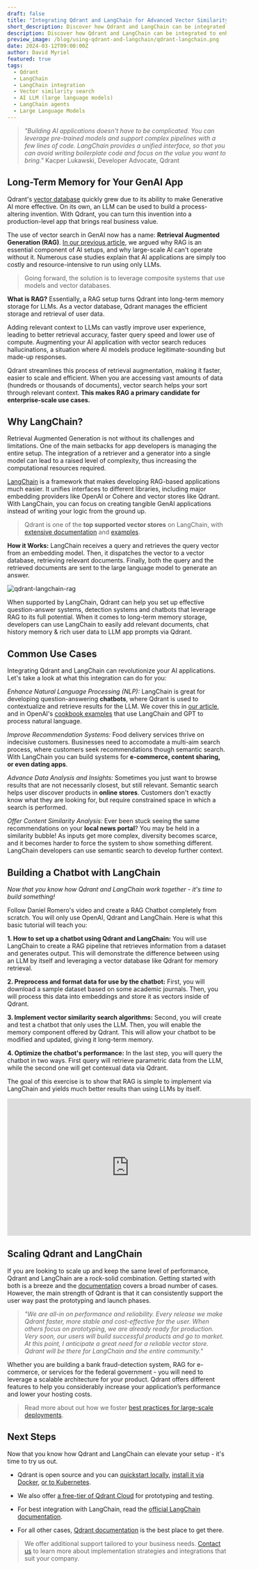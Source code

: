 ```yaml
---
draft: false
title: "Integrating Qdrant and LangChain for Advanced Vector Similarity Search"
short_description: Discover how Qdrant and LangChain can be integrated to enhance AI applications.
description: Discover how Qdrant and LangChain can be integrated to enhance AI applications with advanced vector similarity search technology.
preview_image: /blog/using-qdrant-and-langchain/qdrant-langchain.png
date: 2024-03-12T09:00:00Z
author: David Myriel
featured: true
tags:
  - Qdrant
  - LangChain
  - LangChain integration
  - Vector similarity search
  - AI LLM (large language models)
  - LangChain agents
  - Large Language Models
---
```


> *"Building AI applications doesn't have to be complicated. You can leverage pre-trained models and support complex pipelines with a few lines of code. LangChain provides a unified interface, so that you can avoid writing boilerplate code and focus on the value you want to bring."* Kacper Lukawski, Developer Advocate, Qdrant

## Long-Term Memory for Your GenAI App

Qdrant's [vector database](https://qdrant.tech/qdrant-vector-database/) quickly grew due to its ability to make Generative AI more effective. On its own, an LLM can be used to build a process-altering invention. With Qdrant, you can turn this invention into a production-level app that brings real business value.

The use of vector search in GenAI now has a name: **Retrieval Augmented Generation (RAG)**. [In our previous article](/articles/rag-is-dead/), we argued why RAG is an essential component of AI setups, and why large-scale AI can't operate without it. Numerous case studies explain that AI applications are simply too costly and resource-intensive to run using only LLMs. 

> Going forward, the solution is to leverage composite systems that use models and vector databases.

**What is RAG?** Essentially, a RAG setup turns Qdrant into long-term memory storage for LLMs. As a vector database, Qdrant manages the efficient storage and retrieval of user data. 

Adding relevant context to LLMs can vastly improve user experience, leading to better retrieval accuracy, faster query speed and lower use of compute. Augmenting your AI application with vector search reduces hallucinations, a situation where AI models produce legitimate-sounding but made-up responses. 

Qdrant streamlines this process of retrieval augmentation, making it faster, easier to scale and efficient. When you are accessing vast amounts of data (hundreds or thousands of documents), vector search helps your sort through relevant context. **This makes RAG a primary candidate for enterprise-scale use cases.**

## Why LangChain?

Retrieval Augmented Generation is not without its challenges and limitations. One of the main setbacks for app developers is managing the entire setup. The integration of a retriever and a generator into a single model can lead to a raised level of complexity, thus increasing the computational resources required.

[LangChain](https://www.langchain.com/) is a framework that makes developing RAG-based applications much easier. It unifies interfaces to different libraries, including major embedding providers like OpenAI or Cohere and vector stores like Qdrant. With LangChain, you can focus on creating tangible GenAI applications instead of writing your logic from the ground up. 

> Qdrant is one of the **top supported vector stores** on LangChain, with [extensive documentation](https://python.langchain.com/docs/integrations/vectorstores/qdrant) and [examples](https://python.langchain.com/docs/integrations/retrievers/self_query/qdrant_self_query).

**How it Works:** LangChain receives a query and retrieves the query vector from an embedding model. Then, it dispatches the vector to a vector database, retrieving relevant documents. Finally, both the query and the retrieved documents are sent to the large language model to generate an answer.

![qdrant-langchain-rag](/blog/using-qdrant-and-langchain/flow-diagram.png)

When supported by LangChain, Qdrant can help you set up effective question-answer systems, detection systems and chatbots that leverage RAG to its full potential. When it comes to long-term memory storage, developers can use LangChain to easily add relevant documents, chat history memory & rich user data to LLM app prompts via Qdrant. 

## Common Use Cases

Integrating Qdrant and LangChain can revolutionize your AI applications. Let's take a look at what this integration can do for you: 

*Enhance Natural Language Processing (NLP):* 
LangChain is great for developing question-answering **chatbots**, where Qdrant is used to contextualize and retrieve results for the LLM. We cover this in [our article](/articles/langchain-integration/), and in OpenAI's [cookbook examples](https://cookbook.openai.com/examples/vector_databases/qdrant/qa_with_langchain_qdrant_and_openai) that use LangChain and GPT to process natural language.

*Improve Recommendation Systems:*
Food delivery services thrive on indecisive customers. Businesses need to accomodate a multi-aim search process, where customers seek recommendations though semantic search. With LangChain you can build systems for **e-commerce, content sharing, or even dating apps**.

*Advance Data Analysis and Insights:* Sometimes you just want to browse results that are not necessarily closest, but still relevant. Semantic search helps user discover products in **online stores**. Customers don't exactly know what they are looking for, but require constrained space in which a search is performed. 

*Offer Content Similarity Analysis:* Ever been stuck seeing the same recommendations on your **local news portal**? You may be held in a similarity bubble! As inputs get more complex, diversity becomes scarce, and it becomes harder to force the system to show something different. LangChain developers can use semantic search to develop further context.

## Building a Chatbot with LangChain

_Now that you know how Qdrant and LangChain work together - it's time to build something!_

Follow Daniel Romero's video and create a RAG Chatbot completely from scratch. You will only use OpenAI, Qdrant and LangChain.
Here is what this basic tutorial will teach you:

**1. How to set up a chatbot using Qdrant and LangChain:** You will use LangChain to create a RAG pipeline that retrieves information from a dataset and generates output. This will demonstrate the difference between using an LLM by itself and leveraging a vector database like Qdrant for memory retrieval.

**2. Preprocess and format data for use by the chatbot:** First, you will download a sample dataset based on some academic journals. Then, you will process this data into embeddings and store it as vectors inside of Qdrant.

**3. Implement vector similarity search algorithms:** Second, you will create and test a chatbot that only uses the LLM. Then, you will enable the memory component offered by Qdrant. This will allow your chatbot to be modified and updated, giving it long-term memory. 

**4. Optimize the chatbot's performance:** In the last step, you will query the chatbot in two ways. First query will retrieve parametric data from the LLM, while the second one will get contexual data via Qdrant.

The goal of this exercise is to show that RAG is simple to implement via LangChain and yields much better results than using LLMs by itself.

<iframe width="560" height="315" src="https://www.youtube.com/embed/O60-KuZZeQA?si=jkDsyJ52qA4ivXUy" title="YouTube video player" frameborder="0" allow="accelerometer; autoplay; clipboard-write; encrypted-media; gyroscope; picture-in-picture; web-share" allowfullscreen></iframe>

## Scaling Qdrant and LangChain 

If you are looking to scale up and keep the same level of performance, Qdrant and LangChain are a rock-solid combination. Getting started with both is a breeze and the [documentation](https://python.langchain.com/docs/integrations/vectorstores/qdrant) covers a broad number of cases. However, the main strength of Qdrant is that it can consistently support the user way past the prototyping and launch phases. 

> *"We are all-in on performance and reliability. Every release we make Qdrant faster, more stable and cost-effective for the user. When others focus on prototyping, we are already ready for production. Very soon, our users will build successful products and go to market. At this point, I anticipate a great need for a reliable vector store. Qdrant will be there for LangChain and the entire community."*

Whether you are building a bank fraud-detection system, RAG for e-commerce, or services for the federal government - you will need to leverage a scalable architecture for your product. Qdrant offers different features to help you considerably increase your application’s performance and lower your hosting costs.

> Read more about out how we foster [best practices for large-scale deployments](/articles/multitenancy/). 

## Next Steps

Now that you know how Qdrant and LangChain can elevate your setup - it's time to try us out. 

- Qdrant is open source and you can [quickstart locally](/documentation/quick-start/), [install it via Docker](/documentation/quick-start/), [or to Kubernetes](https://github.com/qdrant/qdrant-helm/). 

- We also offer [a free-tier of Qdrant Cloud](https://cloud.qdrant.io/) for prototyping and testing.

- For best integration with LangChain, read the [official LangChain documentation](https://python.langchain.com/docs/integrations/vectorstores/qdrant/). 

- For all other cases, [Qdrant documentation](/documentation/integrations/langchain/) is the best place to get there.

> We offer additional support tailored to your business needs. [Contact us](https://qdrant.to/contact-us) to learn more about implementation strategies and integrations that suit your company.



